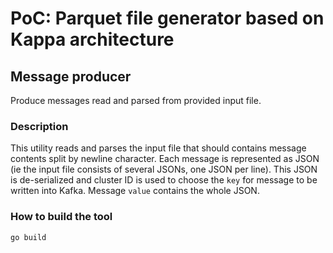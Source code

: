 # PoC: Parquet file generator based on Kappa architecture

## Message producer

Produce messages read and parsed from provided input file.

### Description

This utility reads and parses the input file that should contains message
contents split by newline character. Each message is represented as JSON (ie
the input file consists of several JSONs, one JSON per line). This JSON is
de-serialized and cluster ID is used to choose the `key` for message to be
written into Kafka. Message `value` contains the whole JSON.

### How to build the tool

```
go build
```

